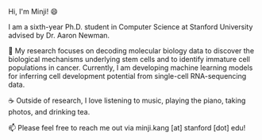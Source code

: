Hi, I'm Minji! 😄 

I am a sixth-year Ph.D. student in Computer Science at Stanford University advised by Dr. Aaron Newman. 

🧬 My research focuses on decoding molecular biology data to discover the biological mechanisms underlying stem cells and to identify immature cell populations in cancer. Currently, I am developing machine learning models for inferring cell development potential from single-cell RNA-sequencing data. 

☕️ Outside of research, I love listening to music, playing the piano, taking photos, and drinking tea.

📫 Please feel free to reach me out via minji.kang [at] stanford [dot] edu!

<!--
**pptnz/pptnz** is a ✨ _special_ ✨ repository because its `README.md` (this file) appears on your GitHub profile.

Here are some ideas to get you started:

- 🔭 I’m currently working on ...
- 🌱 I’m currently learning ...
- 👯 I’m looking to collaborate on ...
- 🤔 I’m looking for help with ...
- 💬 Ask me about ...
- 📫 How to reach me: ...
- 😄 Pronouns: ...
- ⚡ Fun fact: ...
-->
